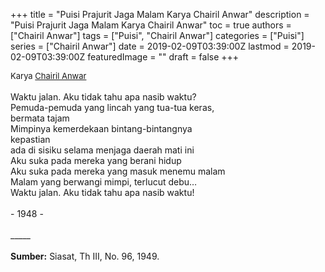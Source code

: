 +++
title = "Puisi Prajurit Jaga Malam Karya Chairil Anwar"
description = "Puisi Prajurit Jaga Malam Karya Chairil Anwar"
toc = true
authors = ["Chairil Anwar"]
tags = ["Puisi", "Chairil Anwar"]
categories = ["Puisi"]
series = ["Chairil Anwar"]
date = 2019-02-09T03:39:00Z
lastmod = 2019-02-09T03:39:00Z
featuredImage = ""
draft = false
+++

<div style="text-align: justify;">
<div style="font-size: small;">Karya <a href="/authors/chairil-anwar/" target="_blank">Chairil Anwar</a></div><br />
Waktu jalan. Aku tidak tahu apa nasib waktu?<br />Pemuda-pemuda yang lincah yang tua-tua keras,<br />bermata tajam<br />Mimpinya kemerdekaan bintang-bintangnya<br />kepastian<br />ada di sisiku selama menjaga daerah mati ini<br />Aku suka pada mereka yang berani hidup<br />Aku suka pada mereka yang masuk menemu malam<br />Malam yang berwangi mimpi, terlucut debu…<br />Waktu jalan. Aku tidak tahu apa nasib waktu!<br /><br />- 1948 -<br /><br />
_____<br /><br />
<b>Sumber:</b> Siasat, Th III, No. 96, 1949.</div>

